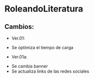 # RoleandoLiteratura

## Cambios:

* Ver.01:
- Se optimiza el tiempo de carga

* Ver.01a:
- Se cambia banner
- Se actualiza links de las redes sociales
